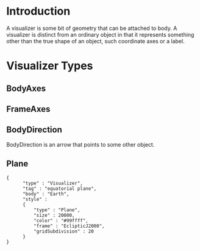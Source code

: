 # Introduction #

A visualizer is some bit of geometry that can be attached to body. A visualizer is distinct from an ordinary object in that it represents something other than the true shape of an object, such coordinate axes or a label.

# Visualizer Types #

## BodyAxes ##

## FrameAxes ##

## BodyDirection ##

BodyDirection is an arrow that points to some other object.

## Plane ##

```
{
      "type" : "Visualizer",
      "tag" : "equatorial plane",
      "body" : "Earth",
      "style" :
      {
          "type" : "Plane",
          "size" : 20000,
          "color" : "#99ffff",
          "frame" : "EclipticJ2000",
          "gridSubdivision" : 20
      }
}
```
